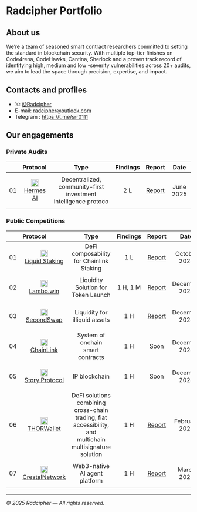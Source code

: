

# Radcipher Portfolio

## About us
We’re a team of seasoned smart contract researchers committed to setting the standard in blockchain security. With multiple top-tier finishes on Code4rena, CodeHawks, Cantina, Sherlock and a proven track record of identifying high, medium and low -severity vulnerabilities across 20+ audits, we aim to lead the space through precision, expertise, and impact.

## Contacts and profiles
* 𝕏: [@Radcipher](https://x.com/radcipher)
* E-mail: radcipher@outlook.com
* Telegram : https://t.me/srr0111




## Our engagements
### Private Audits 
|    | **Protocol**                                                                                                                                                                         |                                                  Type                                                   | Findings |                        Report                        |     Date      |
|:--:|:-------------------------------------------------------------------------------------------------------------------------------------------------------------------------------------|:-------------------------------------------------------------------------------------------------------:|:--------:|:----------------------------------------------------:|:-------------:|
| 01 | <p align="center"><img src="https://pbs.twimg.com/profile_images/1934337561759260672/JE-g6x9P_400x400.jpg" height="20"><br><a href="https://hermesaianalyzer.com/">Hermes AI</a></p> | Decentralized, community-first investment intelligence protoco   | 2 L  | [Report](reports/private-audits/pdf/2025-06-30-HermesAi-Audit-Report.pdf) | June 2025 |
### Public Competitions

|    | **Protocol**                                                                                                                                   |                                                  Type                                                   | Findings |                        Report                        |     Date      |
|:--:|:-----------------------------------------------------------------------------------------------------------------------------------------------|:-------------------------------------------------------------------------------------------------------:|:--------:|:----------------------------------------------------:|:-------------:|
| 01 | <p align="center"><img src="https://www.story.foundation/icon.png" height="20"><br><a href="https://codehawks.cyfrin.io/contests/cm1el4vjp00019d2nzombxfzp">Liquid Staking</a></p> | DeFi composability for Chainlink Staking   | 1 L  | [Report](reports/contests/2024-10-Liquid-Staking.md) | October 2024 |
| 02 | <p align="center"><img src="https://pbs.twimg.com/profile_images/1849455031034249216/9kpRrYuQ_400x400.jpg" height="20"><br><a href="https://code4rena.com/audits/2024-12-lambowin">Lambo.win</a></p> | Liquidity Solution for Token Launch        | 1 H, 1 M | [Report](reports/contests/2024-12-Lambo-win.md)      | December 2024 |
| 03 | <p align="center"><img src="https://pbs.twimg.com/profile_images/1853395378399477760/8q-VwpDA_400x400.jpg" height="20"><br><a href="https://code4rena.com/audits/2024-12-secondswap">SecondSwap</a></p> | Liquidity for illiquid assets             | 1 H      | [Report](reports/contests/2024-12-SecondSwap.md)     | December 2024 |
| 04 | <p align="center"><img src="https://pbs.twimg.com/profile_images/1800426318099595264/N7yf_kOD_400x400.jpg" height="20"><br><a href="https://code4rena.com/audits/2024-12-chainlink-payment-abstraction">ChainLink</a></p> | System of onchain smart contracts          | 1 H      | Soon                                                 | December 2024 |
| 05 | <p align="center"><img src="https://pbs.twimg.com/profile_images/1820303986349805569/MKfPfLtz_400x400.jpg" height="20"><br><a href="https://cantina.xyz/competitions/0561defa-eeb2-4a74-8884-5d7a873afa58">Story Protocol</a></p> | IP blockchain                              | 1 H      | Soon                                                 | December 2024 |
| 06 | <p align="center"><img src="https://pbs.twimg.com/profile_images/1863684728651440129/cpd2LyV5_400x400.jpg" height="20"><br><a href="https://code4rena.com/audits/2025-02-thorwallet">THORWallet</a></p> | DeFi solutions combining cross-chain trading, fiat accessibility, and multichain multisignature solution | 1 H | [Report](reports/contests/2025-02-THORWallet.md) | February 2025 |
| 07 | <p align="center"><img src="https://pbs.twimg.com/profile_images/1897546370623660033/v5olSM1w_400x400.png" height="20"><br><a href="https://audits.sherlock.xyz/contests/755">CrestalNetwork</a></p> | Web3-native AI agent platform              | 1 H      | [Report](reports/contests/2025-03-CrestalNetwork.md) | March 2025    |





---

*© 2025 Radcipher — All rights reserved.*
